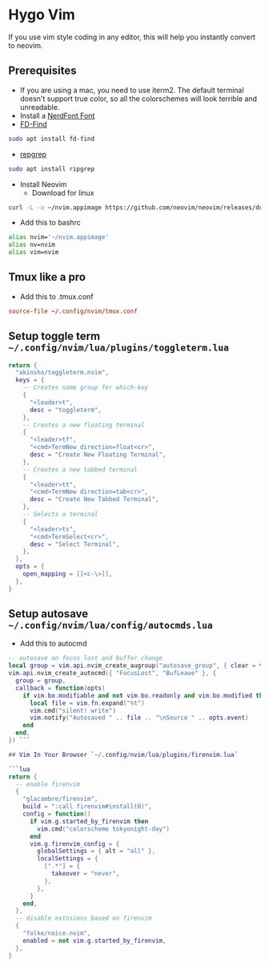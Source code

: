 # Hygo Vim

If you use vim style coding in any editor, this will help you instantly
convert to neovim.

## Prerequisites

- If you are using a mac, you need to use iterm2. The default terminal doesn't support true color, so all the colorschemes will look terrible and unreadable.
- Install a [NerdFont Font](https://www.nerdfonts.com/font-downloads)
- [FD-Find](https://github.com/sharkdp/fd)

```bash
sudo apt install fd-find
```

- [repgrep](https://github.com/BurntSushi/ripgrep)

```bash
sudo apt install ripgrep
```

- Install Neovim
  - Download for linux

```bash
curl -L -o ~/nvim.appimage https://github.com/neovim/neovim/releases/download/v0.11.0/nvim-linux-x86_64.appimage
```

- Add this to bashrc

```bash
alias nvim='~/nvim.appimage'
alias nv=nvim
alias vim=nvim
```

## Tmux like a pro

- Add this to .tmux.conf

```conf
source-file ~/.config/nvim/tmux.conf
```

## Setup toggle term `~/.config/nvim/lua/plugins/toggleterm.lua`

```lua
return {
  "akinsho/toggleterm.nvim",
  keys = {
    -- Creates name group for which-key
    {
      "<leader>t",
      desc = "toggleterm",
    },
    -- Creates a new floating terminal
    {
      "<leader>tf",
      "<cmd>TermNew direction=float<cr>",
      desc = "Create New Floating Terminal",
    },
    -- Creates a new tabbed terminal
    {
      "<leader>tt",
      "<cmd>TermNew direction=tab<cr>",
      desc = "Create New Tabbed Terminal",
    },
    -- Selects a terminal
    {
      "<leader>ts",
      "<cmd>TermSelect<cr>",
      desc = "Select Terminal",
    },
  },
  opts = {
    open_mapping = [[<c-\>]],
  },
}
```

## Setup autosave `~/.config/nvim/lua/config/autocmds.lua`

- Add this to autocmd

````lua
-- autosave on focus lost and buffer change
local group = vim.api.nvim_create_augroup("autosave_group", { clear = true })
vim.api.nvim_create_autocmd({ "FocusLost", "BufLeave" }, {
  group = group,
  callback = function(opts)
    if vim.bo.modifiable and not vim.bo.readonly and vim.bo.modified then
      local file = vim.fn.expand("%t")
      vim.cmd("silent! write")
      vim.notify("Autosaved " .. file .. "\nSource " .. opts.event)
    end
  end,
}) ```

## Vim In Your Browser `~/.config/nvim/lua/plugins/firenvim.lua`

```lua
return {
  -- enable firenvim
  {
    "glacambre/firenvim",
    build = ":call firenvim#install(0)",
    config = function()
      if vim.g.started_by_firenvim then
        vim.cmd("colorscheme tokyonight-day")
      end
      vim.g.firenvim_config = {
        globalSettings = { alt = "all" },
        localSettings = {
          [".*"] = {
            takeover = "never",
          },
        },
      }
    end,
  },
  -- disable extnsions based on firenvim
  {
    "folke/noice.nvim",
    enabled = not vim.g.started_by_firenvim,
  },
}
````
